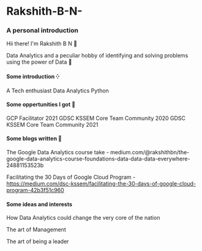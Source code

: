 # Rakshith-B-N-
### A personal introduction 
Hii there! I'm Rakshith B N 👋

Data Analytics and a peculiar hobby of identifying and solving problems using the power of Data 🧠

#### Some introduction ⁛
A Tech enthusiast 
Data Analytics 
Python

#### Some oppertunities I got 🎉
GCP Facilitator 2021
GDSC KSSEM Core Team Community 2020
GDSC KSSEM Core Team Community 2021

#### Some blogs written 🔅
The Google Data Analytics course take - medium.com/@rakshithbn/the-google-data-analytics-course-foundations-data-data-data-everywhere-24881153523b

Facilitating the 30 Days of Google Cloud Program - https://medium.com/dsc-kssem/facilitating-the-30-days-of-google-cloud-program-42b3f51c960

#### Some ideas and interests  
How Data Analytics could change the very core of the nation 

The art of Management 

The art of being a leader
